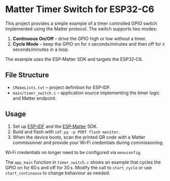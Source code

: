 # Matter Timer Switch for ESP32-C6

This project provides a simple example of a timer controlled GPIO switch implemented using the Matter protocol. The switch supports two modes:

1. **Continuous On/Off** – drive the GPIO high or low without a timer.
2. **Cycle Mode** – keep the GPIO on for `X` seconds/minutes and then off for `X` seconds/minutes in a loop.

The example uses the ESP‑Matter SDK and targets the ESP32‑C6.

## File Structure

- `CMakeLists.txt` – project definition for ESP‑IDF.
- `main/timer_switch.c` – application source implementing the timer logic and Matter endpoint.

## Usage

1. Set up [ESP‑IDF](https://docs.espressif.com/projects/esp-idf/en/latest/esp32/get-started/index.html) and the [ESP‑Matter](https://github.com/espressif/esp-matter) SDK.
2. Build and flash with `idf.py -p PORT flash monitor`.
3. When the device boots, scan the printed QR code with a Matter commissioner and provide your Wi‑Fi credentials during commissioning.

Wi‑Fi credentials no longer need to be configured via `menuconfig`.

The `app_main` function in `timer_switch.c` shows an example that cycles the GPIO on for 60 s and off for 30 s. Modify the call to `start_cycle` or use `start_continuous` to change behaviour as needed.

